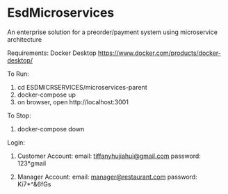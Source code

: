 # EsdMicroservices
An enterprise solution for a preorder/payment system using microservice architecture

Requirements:
Docker Desktop
https://www.docker.com/products/docker-desktop/

To Run:
1. cd ESDMICRSERVICES/microservices-parent
2. docker-compose up
3. on browser, open http://localhost:3001

To Stop:
1. docker-compose down

Login:
1. Customer Account:
    email: tiffanyhujiahui@gmail.com 
    password: 123*gmail
    
2. Manager Account:
    email: manager@restaurant.com
    password: Ki7*^&6fGs


